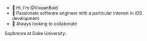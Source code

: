- 👋 Hi, I’m @VivaanBaid
- 👀 Passionate software engineer with a particular interest in iOS development
- 💞️ Always looking to collaborate

Sophmore at Duke University.

<!---
VivaanBaid/VivaanBaid is a ✨ special ✨ repository because its `README.md` (this file) appears on your GitHub profile.
You can click the Preview link to take a look at your changes.
--->
